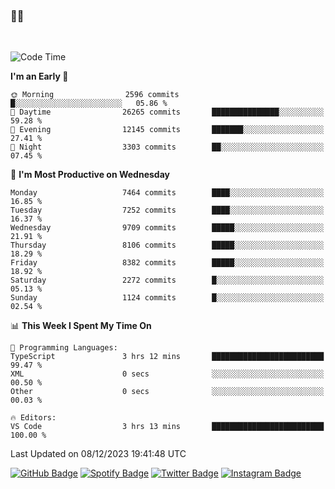 ### 🤙🍺

<!-- <a href="https://github-readme-stats.vercel.app/api?username=hzak2xx&count_private=true&show_icons=true&theme=dracula">
  <img align="center" src="https://github-readme-stats.vercel.app/api?username=hzak2xx&count_private=true&show_icons=true&theme=dracula" />
</a>
</br> -->
</br>

<!--START_SECTION:waka-->
![Code Time](http://img.shields.io/badge/Code%20Time-2%2C941%20hrs%2023%20mins-blue)

**I'm an Early 🐤** 

```text
🌞 Morning                2596 commits        █░░░░░░░░░░░░░░░░░░░░░░░░   05.86 % 
🌆 Daytime                26265 commits       ███████████████░░░░░░░░░░   59.28 % 
🌃 Evening                12145 commits       ███████░░░░░░░░░░░░░░░░░░   27.41 % 
🌙 Night                  3303 commits        ██░░░░░░░░░░░░░░░░░░░░░░░   07.45 % 
```
📅 **I'm Most Productive on Wednesday** 

```text
Monday                   7464 commits        ████░░░░░░░░░░░░░░░░░░░░░   16.85 % 
Tuesday                  7252 commits        ████░░░░░░░░░░░░░░░░░░░░░   16.37 % 
Wednesday                9709 commits        █████░░░░░░░░░░░░░░░░░░░░   21.91 % 
Thursday                 8106 commits        █████░░░░░░░░░░░░░░░░░░░░   18.29 % 
Friday                   8382 commits        █████░░░░░░░░░░░░░░░░░░░░   18.92 % 
Saturday                 2272 commits        █░░░░░░░░░░░░░░░░░░░░░░░░   05.13 % 
Sunday                   1124 commits        █░░░░░░░░░░░░░░░░░░░░░░░░   02.54 % 
```


📊 **This Week I Spent My Time On** 

```text
💬 Programming Languages: 
TypeScript               3 hrs 12 mins       █████████████████████████   99.47 % 
XML                      0 secs              ░░░░░░░░░░░░░░░░░░░░░░░░░   00.50 % 
Other                    0 secs              ░░░░░░░░░░░░░░░░░░░░░░░░░   00.03 % 

🔥 Editors: 
VS Code                  3 hrs 13 mins       █████████████████████████   100.00 % 
```


 Last Updated on 08/12/2023 19:41:48 UTC
<!--END_SECTION:waka-->

[![GitHub Badge](https://img.shields.io/badge/GitHub-100000?style=for-the-badge&logo=github&logoColor=white)](https://github.com/hzak2xx)
[![Spotify Badge](https://img.shields.io/badge/Spotify-1ED760?&style=for-the-badge&logo=spotify&logoColor=white)](https://open.spotify.com/user/uf90s6sbbh75a1mt44clkhkvf)
[![Twitter Badge](https://img.shields.io/badge/Twitter-1DA1F2?style=for-the-badge&logo=twitter&logoColor=white)](https://twitter.com/hzak2xx)
[![Instagram Badge](https://img.shields.io/badge/Instagram-E4405F?style=for-the-badge&logo=instagram&logoColor=white)](https://www.instagram.com/hzak2xx/)
